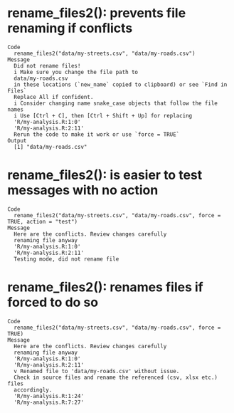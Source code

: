 # rename_files2(): prevents file renaming if conflicts

    Code
      rename_files2("data/my-streets.csv", "data/my-roads.csv")
    Message
      Did not rename files!
      i Make sure you change the file path to
      data/my-roads.csv
      in these locations (`new_name` copied to clipboard) or see `Find in Files`
      Replace All if confident.
      i Consider changing name snake_case objects that follow the file names
      i Use [Ctrl + C], then [Ctrl + Shift + Up] for replacing
      'R/my-analysis.R:1:0'
      'R/my-analysis.R:2:11'
      Rerun the code to make it work or use `force = TRUE`
    Output
      [1] "data/my-roads.csv"

# rename_files2(): is easier to test messages with no action

    Code
      rename_files2("data/my-streets.csv", "data/my-roads.csv", force = TRUE, action = "test")
    Message
      Here are the conflicts. Review changes carefully
      renaming file anyway
      'R/my-analysis.R:1:0'
      'R/my-analysis.R:2:11'
      Testing mode, did not rename file

# rename_files2(): renames files if forced to do so

    Code
      rename_files2("data/my-streets.csv", "data/my-roads.csv", force = TRUE)
    Message
      Here are the conflicts. Review changes carefully
      renaming file anyway
      'R/my-analysis.R:1:0'
      'R/my-analysis.R:2:11'
      v Renamed file to 'data/my-roads.csv' without issue.
      Check in source files and rename the referenced (csv, xlsx etc.) files
      accordingly.
      'R/my-analysis.R:1:24'
      'R/my-analysis.R:7:27'

